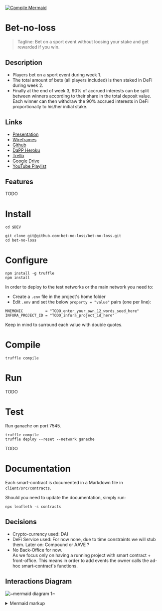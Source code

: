 [![Compile Mermaid](https://github.com/bet-no-loss/bet-no-loss/actions/workflows/compile_mermaid.yml/badge.svg?branch=master&event=push)](https://github.com/bet-no-loss/bet-no-loss/actions/workflows/compile_mermaid.yml)
 
# Bet-no-loss

> Tagline: Bet on a sport event without loosing your stake and get rewarded if you win.
 
## Description

- Players bet on a sport event during week 1.  
- The total amount of bets (all players included) is then staked in DeFi during week 2.  
- Finally at the end of week 3, 90% of accrued interests can be split between winners according to their share in the total deposit value. 
Each winner can then withdraw the 90% accrued interests in DeFi proportionally to his/her initial stake.


## Links

* [Presentation](https://docs.google.com/presentation/d/1HCxnNpTpJYLMGsOCu0hRTsVv7Z5x4cg-bcDrq56NjBc)
* [Wireframes](https://app.diagrams.net/#G1tXstsevdC_w0BXNJh9pAyF5CtaAM2az-)
* [Github](https://github.com/bet-no-loss/bet-no-loss/)
* [DaPP Heroku](https://bet-no-loss.herokuapp.com/)
* [Trello](https://trello.com/b/c6Xhe5hM)
* [Google Drive](https://drive.google.com/drive/folders/1Pr22-VTGNVREl7AUdPy1f77OxrgqNvgO)
* [YouTube Playlist](https://www.youtube.com/playlist?list=PLNwicjhsnUEooeRnNgrkV0TH6m21F3jpA) 

## Features

TODO


# Install

```
cd $DEV

git clone git@github.com:bet-no-loss/bet-no-loss.git
cd bet-no-loss
```

# Configure

```
npm install -g truffle
npm install
```

In order to deploy to the test networks or the main network you need to:

- Create a `.env` file in the project's home folder  
- Edit `.env` and set the below `property = "value"` pairs (one per line):

```
MNEMONIC          = "TODO_enter_your_own_12_words_seed_here"
INFURA_PROJECT_ID = "TODO_infura_project_id_here"
```

Keep in mind to surround each value with double quotes.

# Compile

```
truffle compile
```

# Run

TODO


# Test

Run ganache on port 7545.

```
truffle compile
truffle deploy --reset --network ganache
```
TODO

# Documentation

Each smart-contract is documented in a Markdown file in `client/src/contracts`.

Should you need to update the documentation, simply run:
```
npx leafleth -s contracts
```

## Decisions

- Crypto-currency used: DAI
- DeFi Service used: For now none, due to time constraints we will stub them. Later on: Compound or AAVE ?
- No Back-Office for now.  
  As we focus only on having a running project with smart contract + front-office.
  This means in order to add events the owner calls the ad-hoc smart-contract's functions.

## Interactions Diagram

<!-- generated by mermaid compile action - START -->
![~mermaid diagram 1~](/doc/img/README-md-1.svg)
<details>
  <summary>Mermaid markup</summary>

```mermaid
sequenceDiagram autonumber
    Admin->>Oracle: Create Contract
    Admin->>Oracle: Declare Event
    Admin->>DeFi: Create Contract
    Admin->>Bet: Create Contract
    
    Bet->>Oracle:  Get Events List
    Player->>DApp: Browse Events
    Player->>DApp: Select an Event
    Player->>DApp: Connect Wallet
    
    Player->>DApp: Deposit Funds
    activate DApp
    DApp->>Bet: Deposit Funds
    deactivate DApp
    
    Note left of Bet: ⏰ Close Betting period
    Bet->>DeFi: Send deposits to DeFi Earn
    activate DeFi
    DeFi-->>DeFi: Accruing    Interests    

    Admin-->>Oracle: Simulate Event Outcome
    Note left of Oracle: ⏰ Event is over and its outcome is known
    Oracle->>Bet: Report    Event Outcome 
    
    Note left of Bet: ⏰ Earning period is over
    deactivate DeFi
    Bet->>DeFi: Retrieve Interests
    DeFi->>Bet: Accept Retrieval

    Player->>Bet: Request Earnings
    Bet->>Player: Accept Retrieval if allowed
    
    Bet->>Bet: Close this event 
```

</details>
<!-- generated by mermaid compile action - END -->


